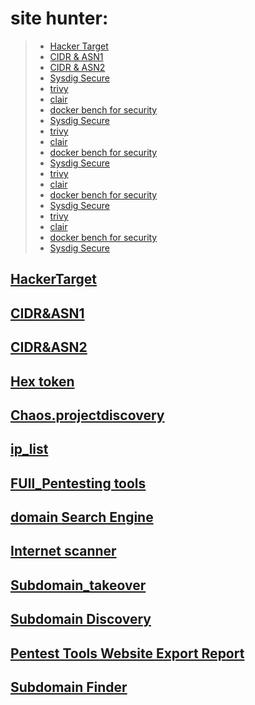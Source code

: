 # site hunter:

> - [Hacker Target](#Hacker_Target)
> - [ CIDR & ASN1 ](#CIDR_&_ASN1)
> - [ CIDR & ASN2 ](#CIDR_&_ASN2)
> - [ Sysdig Secure ](#Sysdig_Secure)
> - [ trivy](#trivy)
> - [ clair](#clair)
> - [ docker bench for security ](#docker_bench_for_security)
> - [ Sysdig Secure ](#Sysdig_Secure)
> - [ trivy](#trivy)
> - [ clair](#clair)
> - [ docker bench for security ](#docker_bench_for_security)
> - [ Sysdig Secure ](#Sysdig_Secure)
> - [ trivy](#trivy)
> - [ clair](#clair)
> - [ docker bench for security ](#docker_bench_for_security)
> - [ Sysdig Secure ](#Sysdig_Secure)
> - [ trivy](#trivy)
> - [ clair](#clair)
> - [ docker bench for security ](#docker_bench_for_security)
> - [ Sysdig Secure ](#Sysdig_Secure)


## [ HackerTarget ](https://hackertarget.com/find-dns-host-records/)

## [ CIDR&ASN1 ](https://bgpview.io/)

## [ CIDR&ASN2 ](https://bgp.he.net/)
 
## [ Hex token ](https://cryptii.com/pipes/hex-decoder)

## [ Chaos.projectdiscovery ](https://chaos.projectdiscovery.io/#/)

## [ ip_list ](http://magic-cookie.co.uk/iplist.html)

## [ FUll_Pentesting tools ](https://tools.prinsh.com/home/?tools=adfind)

## [ domain Search Engine ](https://www.whoxy.com/)

## [ Internet scanner ](https://app.netlas.io/host/)

## [ Subdomain_takeover ](https://github.com/EdOverflow/can-i-take-over-xyz)

## [ Subdomain Discovery ](https://pugrecon.com/)

## [ Pentest Tools Website Export Report ](https://pentest-tools.com/)

## [ Subdomain Finder ](https://subdomainfinder.c99.nl/)
